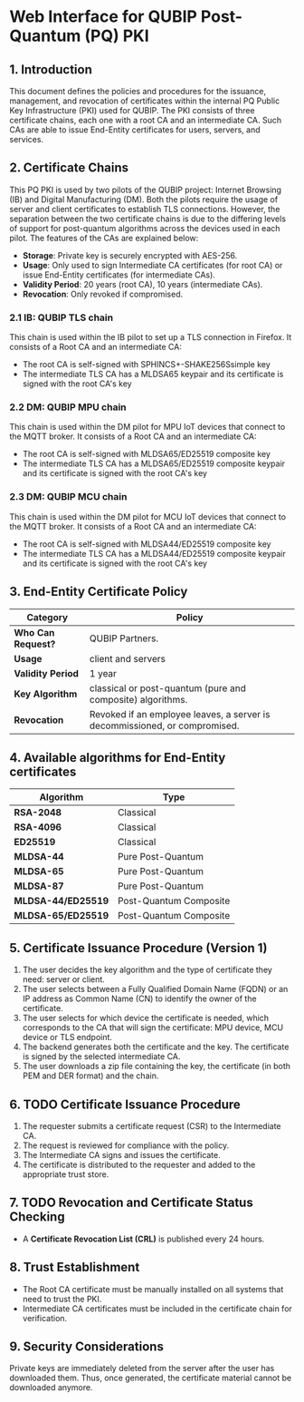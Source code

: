 # Web Interface for QUBIP Post-Quantum (PQ) PKI

## 1. Introduction
This document defines the policies and procedures for the issuance, management, and revocation of certificates within the internal PQ Public Key Infrastructure (PKI) used for QUBIP. The PKI consists of three certificate chains, each one with a root CA and an intermediate CA. Such CAs are able to issue End-Entity certificates for users, servers, and services.

## 2. Certificate Chains
This PQ PKI is used by two pilots of the QUBIP project: Internet Browsing (IB) and Digital Manufacturing (DM).
Both the pilots require the usage of server and client certificates to establish TLS connections. However, the separation between the two certificate chains is due to the differing levels of support for post-quantum algorithms across the devices used in each pilot.
The features of the CAs are explained below:
- **Storage**: Private key is securely encrypted with AES-256.
- **Usage**: Only used to sign Intermediate CA certificates (for root CA) or issue End-Entity certificates (for intermediate CAs).
- **Validity Period**: 20 years (root CA), 10 years (intermediate CAs).
- **Revocation**: Only revoked if compromised.

### 2.1 IB: QUBIP TLS chain
This chain is used within the IB pilot to set up a TLS connection in Firefox. It consists of a Root CA and an intermediate CA:
- The root CA is self-signed with SPHINCS+-SHAKE256Ssimple key
- The intermediate TLS CA has a MLDSA65 keypair and its certificate is signed with the root CA's key


 ### 2.2 DM: QUBIP MPU chain
This chain is used within the DM pilot for MPU IoT devices that connect to the MQTT broker. It consists of a Root CA and an intermediate CA:
- The root CA is self-signed with MLDSA65/ED25519 composite key
- The intermediate TLS CA has a MLDSA65/ED25519 composite keypair and its certificate is signed with the root CA's key

 ### 2.3 DM: QUBIP MCU chain
This chain is used within the DM pilot for MCU IoT devices that connect to the MQTT broker. It consists of a Root CA and an intermediate CA:
- The root CA is self-signed with MLDSA44/ED25519 composite key
- The intermediate TLS CA has a MLDSA44/ED25519 composite keypair and its certificate is signed with the root CA's key

## 3. End-Entity Certificate Policy
| **Category**       | **Policy**                                         |
|--------------------|---------------------------------------------------|
| **Who Can Request?** | QUBIP Partners. |
| **Usage**          | client and servers |
| **Validity Period** | 1 year |
| **Key Algorithm**  | classical or post-quantum (pure and composite) algorithms. |
| **Revocation**     | Revoked if an employee leaves, a server is decommissioned, or compromised. |

## 4. Available algorithms for End-Entity certificates
| **Algorithm**       | **Type**                                         |
|--------------------|---------------------------------------------------|
| **RSA-2048** | Classical |
| **RSA-4096**          |Classical |
| **ED25519** | Classical |
| **MLDSA-44**  | Pure Post-Quantum |
| **MLDSA-65**     | Pure Post-Quantum |
| **MLDSA-87**     |Pure Post-Quantum |
| **MLDSA-44/ED25519**     | Post-Quantum Composite |
| **MLDSA-65/ED25519**     | Post-Quantum Composite |
## 5. Certificate Issuance Procedure (Version 1)
1. The user decides the key algorithm and the type of certificate they need: server or client.
2. The user selects between a Fully Qualified Domain Name (FQDN) or an IP address as Common Name (CN) to identify the owner of the certificate.
3. The user selects for which device the certificate is needed, which corresponds to the CA that will sign the certificate: MPU device, MCU device or TLS endpoint.
4. The backend generates both the certificate and the key. The certificate is signed by the selected intermediate CA.
4. The user downloads a zip file containing the key, the certificate (in both PEM and DER format) and the chain.

## 6. TODO Certificate Issuance Procedure
1. The requester submits a certificate request (CSR) to the Intermediate CA.
2. The request is reviewed for compliance with the policy.
3. The Intermediate CA signs and issues the certificate.
4. The certificate is distributed to the requester and added to the appropriate trust store.

## 7. TODO Revocation and Certificate Status Checking
- A **Certificate Revocation List (CRL)** is published every 24 hours.

## 8. Trust Establishment
- The Root CA certificate must be manually installed on all systems that need to trust the PKI.
- Intermediate CA certificates must be included in the certificate chain for verification.

## 9. Security Considerations
Private keys are immediately deleted from the server after the user has downloaded them. Thus, once generated, the certificate material cannot be downloaded anymore. 
